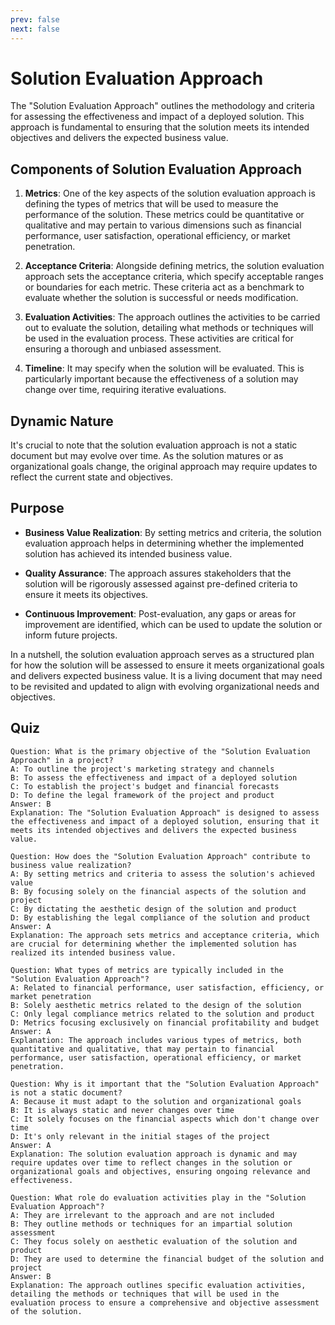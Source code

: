 ```yaml
---
prev: false
next: false
---
```


# Solution Evaluation Approach

The "Solution Evaluation Approach" outlines the methodology and criteria for assessing the effectiveness and impact of a deployed solution. This approach is fundamental to ensuring that the solution meets its intended objectives and delivers the expected business value.

## Components of Solution Evaluation Approach

1. **Metrics**: One of the key aspects of the solution evaluation approach is defining the types of metrics that will be used to measure the performance of the solution. These metrics could be quantitative or qualitative and may pertain to various dimensions such as financial performance, user satisfaction, operational efficiency, or market penetration.

2. **Acceptance Criteria**: Alongside defining metrics, the solution evaluation approach sets the acceptance criteria, which specify acceptable ranges or boundaries for each metric. These criteria act as a benchmark to evaluate whether the solution is successful or needs modification.

3. **Evaluation Activities**: The approach outlines the activities to be carried out to evaluate the solution, detailing what methods or techniques will be used in the evaluation process. These activities are critical for ensuring a thorough and unbiased assessment.

4. **Timeline**: It may specify when the solution will be evaluated. This is particularly important because the effectiveness of a solution may change over time, requiring iterative evaluations.

## Dynamic Nature

It's crucial to note that the solution evaluation approach is not a static document but may evolve over time. As the solution matures or as organizational goals change, the original approach may require updates to reflect the current state and objectives.

## Purpose

- **Business Value Realization**: By setting metrics and criteria, the solution evaluation approach helps in determining whether the implemented solution has achieved its intended business value.
- **Quality Assurance**: The approach assures stakeholders that the solution will be rigorously assessed against pre-defined criteria to ensure it meets its objectives.

- **Continuous Improvement**: Post-evaluation, any gaps or areas for improvement are identified, which can be used to update the solution or inform future projects.

In a nutshell, the solution evaluation approach serves as a structured plan for how the solution will be assessed to ensure it meets organizational goals and delivers expected business value. It is a living document that may need to be revisited and updated to align with evolving organizational needs and objectives.

## Quiz

```quiz
Question: What is the primary objective of the "Solution Evaluation Approach" in a project?
A: To outline the project's marketing strategy and channels
B: To assess the effectiveness and impact of a deployed solution
C: To establish the project's budget and financial forecasts
D: To define the legal framework of the project and product
Answer: B
Explanation: The "Solution Evaluation Approach" is designed to assess the effectiveness and impact of a deployed solution, ensuring that it meets its intended objectives and delivers the expected business value.

Question: How does the "Solution Evaluation Approach" contribute to business value realization?
A: By setting metrics and criteria to assess the solution's achieved value
B: By focusing solely on the financial aspects of the solution and project
C: By dictating the aesthetic design of the solution and product
D: By establishing the legal compliance of the solution and product
Answer: A
Explanation: The approach sets metrics and acceptance criteria, which are crucial for determining whether the implemented solution has realized its intended business value.

Question: What types of metrics are typically included in the "Solution Evaluation Approach"?
A: Related to financial performance, user satisfaction, efficiency, or market penetration
B: Solely aesthetic metrics related to the design of the solution
C: Only legal compliance metrics related to the solution and product
D: Metrics focusing exclusively on financial profitability and budget
Answer: A
Explanation: The approach includes various types of metrics, both quantitative and qualitative, that may pertain to financial performance, user satisfaction, operational efficiency, or market penetration.

Question: Why is it important that the "Solution Evaluation Approach" is not a static document?
A: Because it must adapt to the solution and organizational goals
B: It is always static and never changes over time
C: It solely focuses on the financial aspects which don't change over time
D: It's only relevant in the initial stages of the project
Answer: A
Explanation: The solution evaluation approach is dynamic and may require updates over time to reflect changes in the solution or organizational goals and objectives, ensuring ongoing relevance and effectiveness.

Question: What role do evaluation activities play in the "Solution Evaluation Approach"?
A: They are irrelevant to the approach and are not included
B: They outline methods or techniques for an impartial solution assessment
C: They focus solely on aesthetic evaluation of the solution and product
D: They are used to determine the financial budget of the solution and project
Answer: B
Explanation: The approach outlines specific evaluation activities, detailing the methods or techniques that will be used in the evaluation process to ensure a comprehensive and objective assessment of the solution.
```
